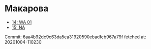 # Макарова
- [14: WA 01](14.md)
- [15: NA](15.md)

Commit: 6aa4b92dc9c63da5ea31920590ebadfcb967a79f
 fetched at: 20201004-110230
